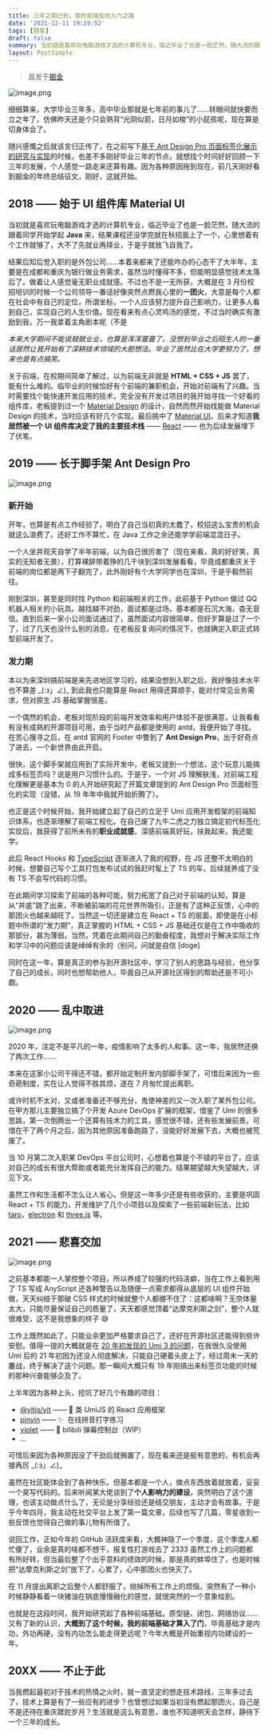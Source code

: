 ```yaml
---
title: 三年之期已到，我的前端反向入门之路
date: '2021-12-11 19:19:52'
tags: [随笔]
draft: false
summary: 当初就是喜欢玩电脑游戏才选的计算机专业，临近毕业了也是一脸茫然，随大流的跟着同学开始学起Java来，结果课程还没学完就在秋招面上了一个，心里想着有个工作就够了，大不了先就业再择业，于是乎就放飞自我了。
layout: PostSimple
---
```


> 首发于[掘金](https://juejin.cn/post/7040402922085023780)

![image.png](https://p1-juejin.byteimg.com/tos-cn-i-k3u1fbpfcp/993c374d357741fe93d649b596bbf2bf~tplv-k3u1fbpfcp-watermark.image?)

细细算来，大学毕业三年多，高中毕业那就是七年前的事儿了……转眼间就快要而立之年了，仿佛昨天还是个只会熟背“光阴似箭，日月如梭”的小屁孩呢，现在算是切身体会了。

随兴感慨之后就该言归正传了，在之前写下[基于 Ant Design Pro 页面标签化展示的研究与实现](https://juejin.cn/post/6962493943606951966)的时候，也差不多刚好毕业三年的节点，就想找个时间好好回顾一下三年的发展，个人感觉一路走来还算有趣。因为各种原因拖到现在，前几天刚好看到掘金的年终总结征文，刚好，这就开始。

## 2018 —— 始于 UI 组件库 Material UI

当初就是喜欢玩电脑游戏才选的计算机专业，临近毕业了也是一脸茫然，随大流的跟着同学开始学起 **Java** 来，结果课程还没学完就在秋招面上了一个，心里想着有个工作就够了，大不了先就业再择业，于是乎就放飞自我了。

结果后知后觉入职的是外包公司……本着来都来了还能咋办的心态干了大半年，主要是在成都和重庆为银行做业务需求，虽然当时懂得不多，但能明显感觉技术太落后了。做着让人感觉毫无职业成就感。不过也不是一无所获，大概是在 3 月份校招培训的时候一个公司领导一番话好像突然点燃我心里的**一团火**，大意是每个人都在社会中有自己的定位，所谓坐标，一个人应该努力提升自己影响力，让更多人看到自己，实现自己的人生价值。现在看来有点心灵鸡汤的感觉，不过当时确实有激励到我，万一我拿着主角剧本呢（不是

_本来大学期间不能说兢兢业业，也算是浑浑噩噩了。没想到毕业之后陌生人的一番话居然让我开始有了深耕技术领域的大胆想法。毕业了居然比在大学更努力了，想来也是有点搞笑。_

关于前端，在校期间简单了解过，以为前端无非就是 **HTML + CSS + JS** 罢了，能有什么难的。临毕业的时候恰好有个前端的兼职机会，开始对前端有了兴趣。当时需要找个能快速开发应用的技术，完全没有开发过项目的我开始寻找一个好看的组件库，老板提到过一个 [Material Design](https://material.io/design) 的设计，自然而然开始找能做 Material Design 的技术，当时应该有好几个实现，最后挑中了 [Material UI](https://mui.com/)。后来才知道**我居然被一个 UI 组件库决定了我的主要技术栈** —— [React](https://reactjs.org/) —— 也为后续发展埋下了伏笔。

## 2019 —— 长于脚手架 Ant Design Pro

![image.png](https://p3-juejin.byteimg.com/tos-cn-i-k3u1fbpfcp/f3d765f62b52460d96c503fce7f016fb~tplv-k3u1fbpfcp-watermark.image?)

### 新开始

开年，也算是有点工作经验了，明白了自己当初真的太蠢了，校招这么宝贵的机会就这么浪费了。还好工作不算忙，在 Java 工作之余还能学学前端混混日子。

一个人坐井观天自学了半年前端，以为自己很厉害了（现在来看，真的好好笑，真实的无知者无畏），打算裸辞带着挣的几千块到深圳发展看看，毕竟成都重庆关于前端的岗位都是两下子翻完了，此外刚好有个大学同学也在深圳，于是乎毅然前往。

刚到深圳，甚至是同时找 Python 和前端相关的工作，此前基于 Python 做过 QQ 机器人相关的小玩具。越找越不对劲，面试都是过场，基本都是石沉大海，杳无音信。直到后来一家小公司面试通过了，虽然面试内容很简单，但好歹算是过了一个了，过了几天也没什么别的消息，在老板反复询问的情况下，也就确定入职正式转型前端开发了。

### 发力期

本以为来深圳搞前端是来先进地区学习的，结果没想到入职之后，我好像技术水平也不算差 \_(:з」∠)\_ 到此我也只能算是 React 用得还算顺手，能对付常见业务需求，但对原生 JS 基础掌握很差。

一个偶然的机会，老板对现阶段的前端开发效率和用户体验不是很满意，让我看看有没有成熟的开源项目可用，由于当时产品都是使用的 antd，我便开始了寻找。在苦心搜寻之后，在 antd 官网的 Footer 中瞥到了 **Ant Design Pro**，出于好奇点了进去，一个新世界由此开启。

很快，这个脚手架就应用到了实际开发中，老板又提到一个想法，这个玩意儿能搞成多标签页吗？说是用户习惯什么的。于是乎，一个对 JS 理解肤浅，对前端工程化理解更是基本为 0 的人开始研究起了开篇文章提到的 Ant Design Pro 页面标签化的实现（没错，从 19 年年中我就开始折腾了）。

也正是这个时候开始，我开始建立起了自己的立足于 Umi 应用开发框架的前端知识体系，也逐渐理解了前端工程化。在自己废了九牛二虎之力独立搞定初代标签化实现后，我获得了前所未有的**职业成就感**，深感前端真好玩，扶我起来，我还能学。

此后 React Hooks 和 [TypeScript](https://www.typescriptlang.org/) 逐渐进入了我的视野，在 JS 还整不太明白的时候，想要自己写个工具打包发布试试的我赶时髦上了 TS 的车，后续就养成了没有 TS 不会写代码的习惯。

在此期间学习探索了前端的各种可能，努力拓宽了自己对于前端的认知，算是从“井底”跳了出来，不断被前端的花花世界所吸引，正是有了这种正反馈，心中的那团火也越来越旺了。当然这一切还是建立在 React + TS 的层面，即使是在小标题中所谓的“发力期”，真正掌握的 HTML + CSS + JS 基础还仅是在工作中吸收的那部分，甚为薄弱。当然，凭着在此期间自己的勤奋程度，我想对于解决实际工作和学习中的问题应该是绰绰有余的（别问，问就是自信 [doge]

同时在这一年，算是真正的参与到开源社区中，学习了别人的思路与经验，也分享了自己的成长，同时也想帮助他人，毕竟自己从开源社区得到的帮助还是不可小觑。

## 2020 —— 乱中取进

![image.png](https://p3-juejin.byteimg.com/tos-cn-i-k3u1fbpfcp/e9a15518f8414ad5894e1d4a77d17e13~tplv-k3u1fbpfcp-watermark.image?)

2020 年，注定不是平凡的一年，疫情影响了太多的人和事。这一年，我居然还换了两次工作……

本来在这家小公司干得还不错，都开始定制开发内部脚手架了，可惜后来因为一些奇葩制度，实在让人觉得不胜其烦，遂在 7 月匆忙提出离职。

或许时机不太对，又或者准备还不够充分，鬼使神差的又一次入职了某外包公司。在甲方那儿主要独立搞了个开发 Azure DevOps 扩展的框架，借鉴了 Umi 的很多思路，第一次倒腾出一个还算有技术力的工具，感觉很不错，还有些发展前景。可惜在干了两个月之后，因为其他原因准备跑路了，没能好好发展下去，大概也被荒废了。

当 10 月第二次入职某 DevOps 平台公司时，心想着也算是个不错的平台了，应该对自己的成长有很大帮助或者能充分发挥自己的能力。结果期望越大失望越大，详见下文。

虽然工作和生活都不怎么让人省心，但是这一年多少还是有些收获的，主要是巩固 React + TS 的能力，开发维护了几个小项目以及探索了一些前端新玩法，比如 [taro](https://github.com/NervJS/taro)，[electron](https://github.com/electron/electron) 和 [three.js](https://github.com/mrdoob/three.js) 等。

## 2021 —— 悲喜交加

![image.png](https://p3-juejin.byteimg.com/tos-cn-i-k3u1fbpfcp/4d837f9c52a44570ac058db8b92a9f72~tplv-k3u1fbpfcp-watermark.image?)

之前基本都能一人掌控整个项目，所以养成了较强的代码洁癖，当在工作上看到用了 TS 写成 AnyScript 还各种警告以及随便一点需求都得从底层的 UI 组件开始做，天天纠结于那破 CSS 样式的时候就整个人都绷不住了：这都啥啊？无奈体量太大，只能尽量保证自己的质量了，天天都感觉顶着“达摩克利斯之剑”，整个人就很难受，这不是我想象的样子 😅

工作上既然如此了，只能业余更加严格要求自己了，还好在开源社区还能得到些许安慰。值得一提的大概就是在 [20 年初发现的 Umi 3 的问题](https://github.com/umijs/umi/issues/4425)，在我很久没使用 Umi 后的 21 年初因为还没人彻底解决，只能自己硬着头皮上了，经过周末一天的鏖战，终于解决了这个问题。那一瞬间大概只有 19 年刚搞出来标签页功能的时候的那种兴奋能够企及了。

上半年因为各种上头，挖坑了好几个有趣的项目：

- [@vitjs/vit](https://github.com/vitjs/vit) —— 🚀 类 UmiJS 的 React 应用框架
- [pinyin](https://github.com/yunslove/pinyin) —— ✨  在线拼音打字练习
- [violet](https://github.com/yunslove/violet) —— 🎨 bilibili 弹幕控制台（WIP）
- ...

可惜后来因为各种原因没了干劲后就搁置了，现在看来还是挺有意思的，有机会再接再厉 \_(:з」∠)\_

虽然在社区能体会到了各种快乐，但基本都是一个人，做点东西放着就放着，妥妥一个臭写代码的。后来听闻某大佬谈到了**个人影响力的建设**，突然明白了这个道理，也该主动做点什么了，无论是分享经验还是结交朋友，主动才会有故事。于是乎今年四月，我主动在社交平台上发了第一篇文章，后续也写了几篇，零星收到一些反馈也觉得自己做的事儿物有所值了。

说回工作，正如今年的 GitHub 活跃度来看，大概神隐了一个季度，这个季度人都忙傻了，业余是真的啥都不想干，报复性打游戏去了 2333 虽然工作上的问题都有所好转，但当最后整了个出乎意料的绩效的时候，那是真的蚌埠住了，也是时候把“达摩克利斯之剑”放下了，心累了，心中那团火也快灭了。

在 11 月提出离职之后整个人都舒服了，抛掉所有工作上的烦恼，突然有了一种小时候静静看着一块猪油在锅底慢慢融化的感觉，就很突然的一个意象给到。

也就是在这段时间，我开始研究起了各种前端基础，原型链、闭包、网络协议……又有了新的认识，**大概到了这个时候，我的前端基础才算入了门**，毕竟基础才是内功，外功再硬，没有内功怎么能走得更远呢？今年大概是开始重视内功建设的一年。

## 20XX —— 不止于此

当我燃起最初对于技术的热情之火时，就一直坚定的想走技术路线，三年多过去了，技术上算是有了一些应有的进步？也曾想过如果当初没有燃起那团火，自己是不是还待在重庆蹉跎岁月？生活就是这么有意思，谁也不知道明天会怎样，静待下一个三年的成长。
